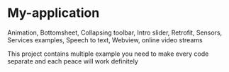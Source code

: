 # My-application
Animation, Bottomsheet, Collapsing toolbar, Intro slider, Retrofit, Sensors, Services examples, Speech to text, Webview, online video streams


This project contains multiple example you need to make every code separate and each peace will work definitely
